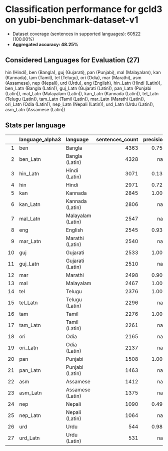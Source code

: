 # Classification performance for gcld3 on yubi-benchmark-dataset-v1

- Dataset coverage (sentences in supported languages): 60522 (100.00%)
- **Aggregated accuracy: 48.25%**

<h2 id="supported-languages">Considered Languages for Evaluation (27)</h2>

hin (Hindi), ben (Bangla), guj (Gujarati), pan (Punjabi), mal (Malayalam), kan (Kannada), tam (Tamil), tel (Telugu), ori (Odia), mar (Marathi), asm (Assamese), nep (Nepali), urd (Urdu), eng (English), hin_Latn (Hindi (Latin)), ben_Latn (Bangla (Latin)), guj_Latn (Gujarati (Latin)), pan_Latn (Punjabi (Latin)), mal_Latn (Malayalam (Latin)), kan_Latn (Kannada (Latin)), tel_Latn (Telugu (Latin)), tam_Latn (Tamil (Latin)), mar_Latn (Marathi (Latin)), ori_Latn (Odia (Latin)), nep_Latn (Nepali (Latin)), urd_Latn (Urdu (Latin)), asm_Latn (Assamese (Latin))

<h2 id="metrics-per-language">Stats per language</h2>

|    | language_alpha3   | language          |   sentences_count |   precision |   recall |    f1 |   tp |    fp |    tn |   fn |
|---:|:------------------|:------------------|------------------:|------------:|---------:|------:|-----:|------:|------:|-----:|
|  1 | ben               | Bangla            |              4363 |       0.757 |    0.996 | 0.756 | 4345 |  1395 | 54764 |   18 |
|  2 | ben_Latn          | Bangla (Latin)    |              4328 |     nan     |    0.000 | 0.000 |    0 |     0 | 56194 | 4328 |
|  3 | hin_Latn          | Hindi (Latin)     |              3071 |       0.138 |    0.528 | 0.130 | 1621 | 10116 | 47335 | 1450 |
|  4 | hin               | Hindi             |              2971 |       0.727 |    0.971 | 0.719 | 2884 |  1083 | 56468 |   87 |
|  5 | kan               | Kannada           |              2845 |       1.000 |    0.989 | 0.995 | 2814 |     0 | 57677 |   31 |
|  6 | kan_Latn          | Kannada (Latin)   |              2806 |     nan     |    0.000 | 0.000 |    0 |     0 | 57716 | 2806 |
|  7 | mal_Latn          | Malayalam (Latin) |              2547 |     nan     |    0.000 | 0.000 |    0 |     0 | 57975 | 2547 |
|  8 | eng               | English           |              2545 |       0.937 |    0.958 | 0.918 | 2438 |   165 | 57812 |  107 |
|  9 | mar_Latn          | Marathi (Latin)   |              2540 |     nan     |    0.000 | 0.000 |    0 |     0 | 57982 | 2540 |
| 10 | guj               | Gujarati          |              2533 |       1.000 |    0.986 | 0.993 | 2498 |     0 | 57989 |   35 |
| 11 | guj_Latn          | Gujarati (Latin)  |              2510 |     nan     |    0.000 | 0.000 |    0 |     0 | 58012 | 2510 |
| 12 | mar               | Marathi           |              2498 |       0.905 |    0.974 | 0.894 | 2432 |   255 | 57769 |   66 |
| 13 | mal               | Malayalam         |              2467 |       1.000 |    0.995 | 0.997 | 2454 |     0 | 58055 |   13 |
| 14 | tel               | Telugu            |              2376 |       1.000 |    0.995 | 0.997 | 2364 |     0 | 58146 |   12 |
| 15 | tel_Latn          | Telugu (Latin)    |              2296 |     nan     |    0.000 | 0.000 |    0 |     0 | 58226 | 2296 |
| 16 | tam               | Tamil             |              2276 |       1.000 |    0.990 | 0.995 | 2254 |     0 | 58246 |   22 |
| 17 | tam_Latn          | Tamil (Latin)     |              2261 |     nan     |    0.000 | 0.000 |    0 |     0 | 58261 | 2261 |
| 18 | ori               | Odia              |              2165 |     nan     |    0.000 | 0.000 |    0 |     0 | 58357 | 2165 |
| 19 | ori_Latn          | Odia (Latin)      |              2137 |     nan     |    0.000 | 0.000 |    0 |     0 | 58385 | 2137 |
| 20 | pan               | Punjabi           |              1508 |       1.000 |    0.996 | 0.998 | 1502 |     0 | 59014 |    6 |
| 21 | pan_Latn          | Punjabi (Latin)   |              1463 |     nan     |    0.000 | 0.000 |    0 |     0 | 59059 | 1463 |
| 22 | asm               | Assamese          |              1412 |     nan     |    0.000 | 0.000 |    0 |     0 | 59110 | 1412 |
| 23 | asm_Latn          | Assamese (Latin)  |              1375 |     nan     |    0.000 | 0.000 |    0 |     0 | 59147 | 1375 |
| 24 | nep               | Nepali            |              1090 |       0.498 |    0.972 | 0.494 | 1060 |  1069 | 58363 |   30 |
| 25 | nep_Latn          | Nepali (Latin)    |              1064 |     nan     |    0.000 | 0.000 |    0 |     0 | 59458 | 1064 |
| 26 | urd               | Urdu              |               544 |       0.989 |    0.987 | 0.983 |  537 |     6 | 59972 |    7 |
| 27 | urd_Latn          | Urdu (Latin)      |               531 |     nan     |    0.000 | 0.000 |    0 |     0 | 59991 |  531 |